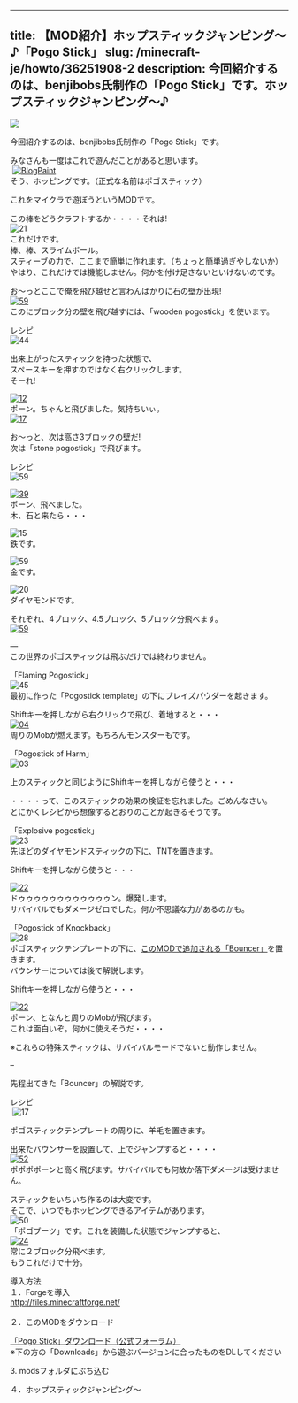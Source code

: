 
---
title: 【MOD紹介】ホップスティックジャンピング～♪「Pogo Stick」
slug: /minecraft-je/howto/36251908-2
description: 今回紹介するのは、benjibobs氏制作の「Pogo Stick」です。ホップスティックジャンピング～♪
---

![](https://res.cloudinary.com/napoan-com/image/upload/w_650,c_limit,f_auto,q_auto/v1578358412/dd70764b4be4892114e5c61d393dbc66_st8yb1.jpg)

今回紹介するのは、benjibobs氏制作の「Pogo Stick」です。

みなさんも一度はこれで遊んだことがあると思います。  
 [![BlogPaint](https://cdn-ak.f.st-hatena.com/images/fotolife/s/sasigume/20210208/20210208141808.jpg)](#6/0/6027ef10.jpg "BlogPaint")  
そう、ホッピングです。（正式な名前はポゴスティック）

これをマイクラで遊ぼうというMODです。

この棒をどうクラフトするか・・・・それは!  
![21](https://cdn-ak.f.st-hatena.com/images/fotolife/s/sasigume/20210208/20210208125732.png)  
これだけです。  
棒、棒、スライムボール。  
スティーブの力で、ここまで簡単に作れます。（ちょっと簡単過ぎやしないか）  
やはり、これだけでは機能しません。何かを付け足さないといけないのです。

お～っとここで俺を飛び越せと言わんばかりに石の壁が出現!  
[![59](https://cdn-ak.f.st-hatena.com/images/fotolife/s/sasigume/20210208/20210208142400.png)](#6/6/662bd4fb.png "59")  
このにブロック分の壁を飛び越すには、「wooden pogostick」を使います。

レシピ  
![44](https://cdn-ak.f.st-hatena.com/images/fotolife/s/sasigume/20210208/20210208134429.png)

出来上がったスティックを持った状態で、  
スペースキーを押すのではなく右クリックします。  
そーれ!

[![12](https://cdn-ak.f.st-hatena.com/images/fotolife/s/sasigume/20210208/20210208134601.png)  
](#4/3/434e54b6.png "12")ポーン。ちゃんと飛びました。気持ちいぃ。  
[![17](https://cdn-ak.f.st-hatena.com/images/fotolife/s/sasigume/20210208/20210208142121.png)](#6/3/6315ba89.png "17")

お～っと、次は高さ3ブロックの壁だ!  
次は「stone pogostick」で飛びます。

レシピ  
![59](https://cdn-ak.f.st-hatena.com/images/fotolife/s/sasigume/20210208/20210208164758.png)

[![39](https://cdn-ak.f.st-hatena.com/images/fotolife/s/sasigume/20210208/20210208144355.png)](#7/7/77602c89.png "39")  
ポーン、飛べました。  
木、石と来たら・・・

![15](https://cdn-ak.f.st-hatena.com/images/fotolife/s/sasigume/20210208/20210208161934.png)  
鉄です。

![59](https://cdn-ak.f.st-hatena.com/images/fotolife/s/sasigume/20210208/20210208150025.png)  
金です。

![20](https://cdn-ak.f.st-hatena.com/images/fotolife/s/sasigume/20210208/20210208162106.png)  
ダイヤモンドです。

それぞれ、4ブロック、4.5ブロック、5ブロック分飛べます。  
[![59](https://cdn-ak.f.st-hatena.com/images/fotolife/s/sasigume/20210208/20210208161122.png)](#c/c/cc51c89a.png "59")

—  
この世界のポゴスティックは飛ぶだけでは終わりません。

「Flaming Pogostick」  
![45](https://cdn-ak.f.st-hatena.com/images/fotolife/s/sasigume/20210208/20210208125845.png)  
最初に作った「Pogostick template」の下にブレイズパウダーを起きます。

Shiftキーを押しながら右クリックで飛び、着地すると・・・  
[![04](https://cdn-ak.f.st-hatena.com/images/fotolife/s/sasigume/20210208/20210208165029.png)](#e/8/e8382422.png "04")  
周りのMobが燃えます。もちろんモンスターもです。

「Pogostick of Harm」  
![03](https://cdn-ak.f.st-hatena.com/images/fotolife/s/sasigume/20210208/20210208130916.png)

上のスティックと同じようにShiftキーを押しながら使うと・・・

・・・・って、このスティックの効果の検証を忘れました。ごめんなさい。  
とにかくレシピから想像するとおりのことが起きるそうです。  
  
「Explosive pogostick」  
![23](https://cdn-ak.f.st-hatena.com/images/fotolife/s/sasigume/20210208/20210208134124.png)  
先ほどのダイヤモンドスティックの下に、TNTを置きます。

Shiftキーを押しながら使うと・・・

[![22](https://cdn-ak.f.st-hatena.com/images/fotolife/s/sasigume/20210208/20210208141458.png)](#5/d/5d9da857.png "22")  
ドゥゥゥゥゥゥゥゥゥゥゥゥン。爆発します。  
サバイバルでもダメージゼロでした。何か不思議な力があるのかも。

「Pogostick of Knockback」  
![28](https://cdn-ak.f.st-hatena.com/images/fotolife/s/sasigume/20210208/20210208132729.png)  
ポゴスティックテンプレートの下に、[このMODで追加される「Bouncer」](#boun)を置きます。  
バウンサーについては後で解説します。 

Shiftキーを押しながら使うと・・・

[![22](https://cdn-ak.f.st-hatena.com/images/fotolife/s/sasigume/20210208/20210208140700.png)](#5/5/55cdc0ac.png "22")  
ポーン、となんと周りのMobが飛びます。  
これは面白いぞ。何かに使えそうだ・・・・

※これらの特殊スティックは、サバイバルモードでないと動作しません。 

–  

  
先程出てきた「Bouncer」の解説です。

レシピ  
 ![17](https://www.napoan.com/wp-content/uploads/imgs/3/1/31778b70.png)

ポゴスティックテンプレートの周りに、羊毛を置きます。

出来たバウンサーを設置して、上でジャンプすると・・・・  
[![52](https://cdn-ak.f.st-hatena.com/images/fotolife/s/sasigume/20210208/20210208153904.png)](#a/c/ac12ab2e.png "52")  
ポポポポーンと高く飛びます。サバイバルでも何故か落下ダメージは受けません。

スティックをいちいち作るのは大変です。  
そこで、いつでもホッピングできるアイテムがあります。  
![50](https://cdn-ak.f.st-hatena.com/images/fotolife/s/sasigume/20210208/20210208152437.png)  
「ポゴブーツ」です。これを装備した状態でジャンプすると、  
[![24](https://cdn-ak.f.st-hatena.com/images/fotolife/s/sasigume/20210208/20210208124526.png)](#0/0/00ded696.png "24")  
常に２ブロック分飛べます。  
もうこれだけで十分。

導入方法  
１．Forgeを導入  
[http://files.minecraftforge.net/  
](http://files.minecraftforge.net/)  
２．このMODをダウンロード

 [「Pogo Stick」ダウンロード（公式フォーラム）](http://www.minecraftforum.net/topic/2222398-forge-164-pogostick-mod-030114-over-1000-downloads-14/)   
※下の方の「Downloads」から遊ぶバージョンに合ったものをDLしてください

3\. modsフォルダにぶち込む

４．ホップスティックジャンピング～
